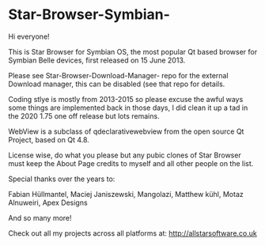 # Star-Browser-Symbian-



Hi everyone!

This is Star Browser for Symbian OS, the most popular Qt based browser for Symbian Belle devices, first released on 15 June 2013.


Please see Star-Browser-Download-Manager- repo for the external Download manager, this can be disabled (see that repo for details.


Coding stlye is mostly from 2013-2015 so please excuse the awful ways some things are implemented back in those days, I did clean it up a tad in the 2020 1.75 one off release but lots remains.

WebView is a subclass of qdeclarativewebview from the open source Qt Project, based on Qt 4.8.


License wise, do what you please but any pubic clones of Star Browser must keep the About Page credits to myself and all other people on the list.


Special thanks over the years to:

Fabian Hüllmantel,
Maciej Janiszewski,
Mangolazi,
Matthew kühl,
Motaz Alnuweiri,
Apex Designs

And so many more!

Check out all my projects across all platforms at: http://allstarsoftware.co.uk

